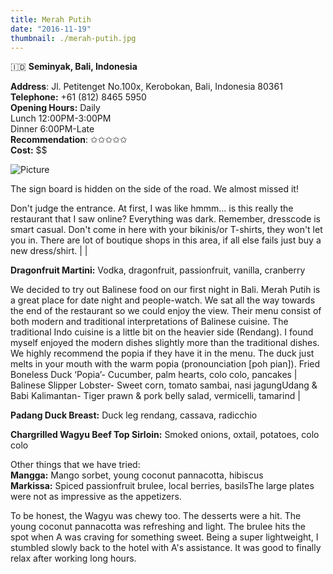 ```yaml
---
title: Merah Putih
date: "2016-11-19"
thumbnail: ./merah-putih.jpg
---
```

🇮🇩 **Seminyak, Bali, Indonesia**

**Address**: Jl. Petitenget No.100x, Kerobokan, Bali, Indonesia 80361   
**Telephone:** +61 (812) 8465 5950   
**Opening Hours:** Daily  
Lunch 12:00PM-3:00PM   
Dinner 6:00PM-Late  
**Recommendation**: ✩✩✩✩✩​  
**Cost:** $$

![Picture](https://hola-yolo.weebly.com/uploads/4/8/2/0/48209285/1479613594.png?250)

The sign board is hidden on the side of the road. We almost missed it!

Don't judge the entrance. At first, I was like hmmm... is this really the restaurant that I saw online? Everything was dark. Remember, dresscode is smart casual. Don't come in here with your bikinis/or T-shirts, they won't let you in. There are lot of boutique shops in this area, if all else fails just buy a new dress/shirt. |  |

**Dragonfruit Martini:** Vodka, dragonfruit, passionfruit, vanilla, cranberry

We decided to try out Balinese food on our first night in Bali. Merah Putih is a great place for date night and people-watch. We sat all the way towards the end of the restaurant so we could enjoy the view. Their menu consist of both modern and traditional interpretations of Balinese cuisine. The traditional Indo cuisine is a little bit on the heavier side (Rendang). I found myself enjoyed the modern dishes slightly more than the traditional dishes. We highly recommend the popia if they have it in the menu. The duck just melts in your mouth with the warm popia (pronounciation \[poh pian\]). Fried Boneless Duck ‘Popia’- Cucumber, palm hearts, colo colo, pancakes | Balinese Slipper Lobster- Sweet corn, tomato sambai, nasi jagungUdang & Babi Kalimantan- Tiger prawn & pork belly salad, vermicelli, tamarind |

**Padang Duck Breast:** ​Duck leg rendang, cassava, radicchio

**Chargrilled Wagyu Beef Top Sirloin:** ​Smoked onions, oxtail, potatoes, colo colo

Other things that we have tried:  
**Mangga:** Mango sorbet, young coconut pannacotta, hibiscus  
**Markissa:** Spiced passionfruit brulee, local berries, basilsThe large plates were not as impressive as the appetizers. 

To be honest, the Wagyu was chewy too. The desserts were a hit. The young coconut pannacotta was refreshing and light. The brulee hits the spot when A was craving for something sweet. Being a super lightweight, I stumbled slowly back to the hotel with A's assistance. It was good to finally relax after working long hours.